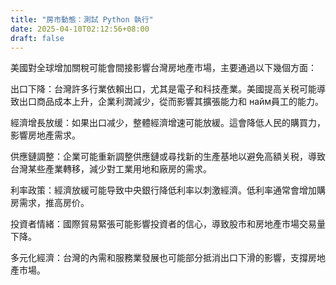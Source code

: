 ```yaml
---
title: "房市動態：測試 Python 執行"
date: 2025-04-10T02:12:56+08:00
draft: false
---
```

美國對全球增加關稅可能會間接影響台灣房地產市場，主要通過以下幾個方面：

出口下降：台灣許多行業依賴出口，尤其是電子和科技產業。美國提高关税可能導致出口商品成本上升，企業利潤減少，從而影響其擴張能力和 найм員工的能力。

經濟增長放缓：如果出口减少，整體經濟增速可能放緩。這會降低人民的購買力，影響房地產需求。

供應鏈調整：企業可能重新調整供應鏈或尋找新的生產基地以避免高額关税，導致台灣某些產業轉移，減少對工業用地和廠房的需求。

利率政策：經濟放緩可能导致中央銀行降低利率以刺激經濟。低利率通常會增加購房需求，推高房价。

投資者情緒：國際貿易緊張可能影響投資者的信心，導致股市和房地產市場交易量下降。

多元化經濟：台灣的內需和服務業發展也可能部分抵消出口下滑的影響，支撐房地產市場。


